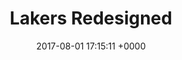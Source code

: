 ---
layout: post
title:  "Lakers Redesigned" 
category: front-end, html, css, javascript
date:   2017-08-01 17:15:11 +0000
disqus: disabled
excerpt: This is a concept website for the Los Angeles Lakers. <ul class="actions"> <li><a href="#" class="button">Demo</a></li> </ul>

---